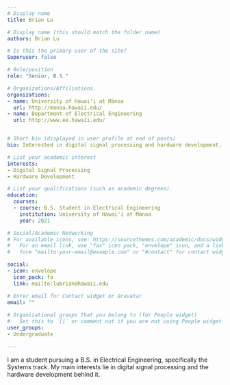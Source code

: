 ```yaml
---
# Display name
title: Brian Lu

# Display name (this should match the folder name)
authors: Brian Lu

# Is this the primary user of the site?
Superuser: false

# Role/position
role: "Senior, B.S."

# Organizations/Affiliations.
organizations:
- name: University of Hawaiʻi at Mānoa
  url: http://manoa.hawaii.edu/
- name: Department of Electrical Engineering
  url: http://www.ee.hawaii.edu/


# Short bio (displayed in user profile at end of posts)
bio: Interested in digital signal processing and hardware development.

# List your academic interest
interests:
- Digital Signal Processing 
- Hardware Development 

# List your qualifications (such as academic degrees).
education:
  courses:
  - course: B.S. Student in Electrical Engineering
    institution: University of Hawaiʻi at Mānoa
    year: 2021

# Social/Academic Networking
# For available icons, see: https://sourcethemes.com/academic/docs/widgets/#icons
#   For an email link, use "fas" icon pack, "envelope" icon, and a link in the
#   form "mailto:your-email@example.com" or "#contact" for contact widget.

social:
- icon: envelope
  icon_pack: fa
  link: mailto:lubrian@hawaii.edu

# Enter email for Contact widget or Gravatar
email: ""
  
# Organizational groups that you belong to (for People widget)
#   Set this to `[]` or comment out if you are not using People widget.
user_groups:
- Undergraduate

---
```


I am a student pursuing a B.S. in Electrical Engineering, specifically the Systems track. My main interests lie in digital signal processing and the hardware development behind it.

